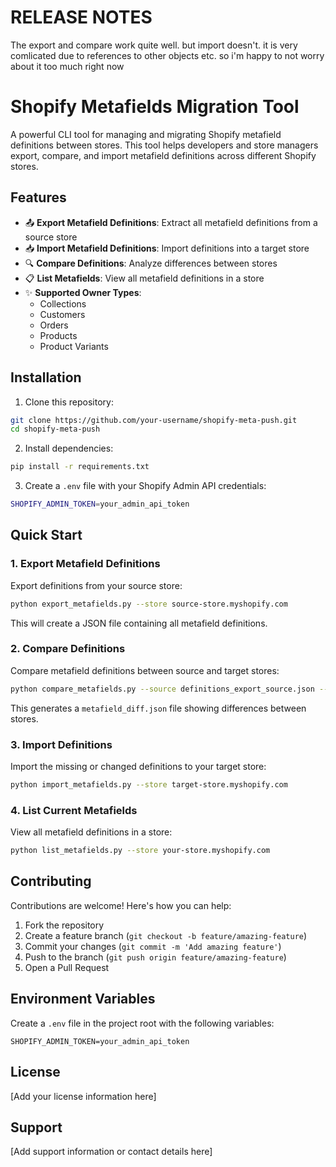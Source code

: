 # RELEASE NOTES

The export and compare work quite well. but import doesn't. it is very comlicated due to references to other objects etc. so i'm happy to not worry about it too much right now

# Shopify Metafields Migration Tool

A powerful CLI tool for managing and migrating Shopify metafield definitions between stores. This tool helps developers and store managers export, compare, and import metafield definitions across different Shopify stores.

## Features

- 📤 **Export Metafield Definitions**: Extract all metafield definitions from a source store
- 📥 **Import Metafield Definitions**: Import definitions into a target store
- 🔍 **Compare Definitions**: Analyze differences between stores
- 📋 **List Metafields**: View all metafield definitions in a store
- ✨ **Supported Owner Types**:
  - Collections
  - Customers
  - Orders
  - Products
  - Product Variants

## Installation

1. Clone this repository:

```bash
git clone https://github.com/your-username/shopify-meta-push.git
cd shopify-meta-push
```

2. Install dependencies:

```bash
pip install -r requirements.txt
```

3. Create a `.env` file with your Shopify Admin API credentials:

```bash
SHOPIFY_ADMIN_TOKEN=your_admin_api_token
```

## Quick Start

### 1. Export Metafield Definitions

Export definitions from your source store:

```bash
python export_metafields.py --store source-store.myshopify.com
```

This will create a JSON file containing all metafield definitions.

### 2. Compare Definitions

Compare metafield definitions between source and target stores:

```bash
python compare_metafields.py --source definitions_export_source.json --target definitions_export_target.json
```

This generates a `metafield_diff.json` file showing differences between stores.

### 3. Import Definitions

Import the missing or changed definitions to your target store:

```bash
python import_metafields.py --store target-store.myshopify.com
```

### 4. List Current Metafields

View all metafield definitions in a store:

```bash
python list_metafields.py --store your-store.myshopify.com
```

## Contributing

Contributions are welcome! Here's how you can help:

1. Fork the repository
2. Create a feature branch (`git checkout -b feature/amazing-feature`)
3. Commit your changes (`git commit -m 'Add amazing feature'`)
4. Push to the branch (`git push origin feature/amazing-feature`)
5. Open a Pull Request

## Environment Variables

Create a `.env` file in the project root with the following variables:

```env
SHOPIFY_ADMIN_TOKEN=your_admin_api_token
```

## License

[Add your license information here]

## Support

[Add support information or contact details here]
